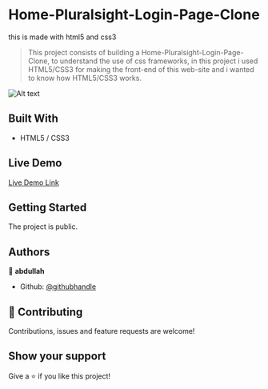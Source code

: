 # Home-Pluralsight-Login-Page-Clone
this is made with html5 and css3
> This project consists of building a Home-Pluralsight-Login-Page-Clone, to understand the use of css frameworks, in this project i used HTML5/CSS3 for making the front-end of this web-site and i wanted to know how HTML5/CSS3 works.

![Alt text](https://github.com/abdullah-FullStackDev/Home-Pluralsight-Login-Page-Clone/blob/main/ss(of%20webpage).png)

## Built With

- HTML5 / CSS3

## Live Demo

[Live Demo Link](https://abdullah-fullstackdev.github.io/learning-page-2.0/)

## Getting Started

The project is public.

## Authors

👤 **abdullah**

- Github: [@githubhandle](https://github.com/abdullah-FullStackDev)


## 🤝 Contributing

Contributions, issues and feature requests are welcome!

## Show your support

Give a ⭐️ if you like this project!

